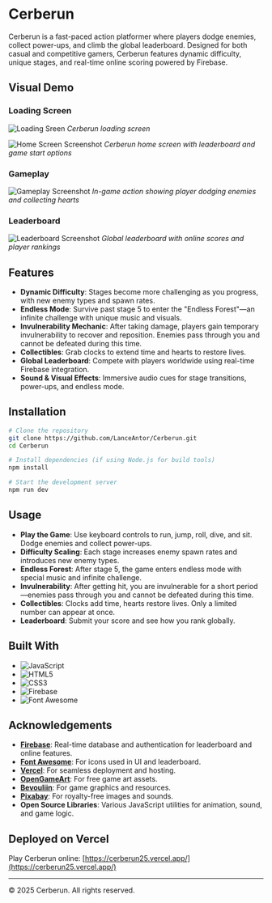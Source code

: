 # Cerberun

Cerberun is a fast-paced action platformer where players dodge enemies, collect power-ups, and climb the global leaderboard. Designed for both casual and competitive gamers, Cerberun features dynamic difficulty, unique stages, and real-time online scoring powered by Firebase.

## Visual Demo

### Loading Screen
![Loading Sreen](../Cerberun/Cerberun/src/assets/screenshot/loadiing_screen.png)
*Cerberun loading screen*

![Home Screen Screenshot](../Cerberun/Cerberun/src/assets/screenshot/menu.png)
*Cerberun home screen with leaderboard and game start options*

### Gameplay
![Gameplay Screenshot](../Cerberun/Cerberun/src/assets/screenshot/gameplay.png)
*In-game action showing player dodging enemies and collecting hearts*

### Leaderboard
![Leaderboard Screenshot](../Cerberun/Cerberun/src/assets/screenshot/leaderboard.png)
*Global leaderboard with online scores and player rankings*

## Features

- **Dynamic Difficulty**: Stages become more challenging as you progress, with new enemy types and spawn rates.
- **Endless Mode**: Survive past stage 5 to enter the "Endless Forest"—an infinite challenge with unique music and visuals.
- **Invulnerability Mechanic**: After taking damage, players gain temporary invulnerability to recover and reposition. Enemies pass through you and cannot be defeated during this time.
- **Collectibles**: Grab clocks to extend time and hearts to restore lives.
- **Global Leaderboard**: Compete with players worldwide using real-time Firebase integration.
- **Sound & Visual Effects**: Immersive audio cues for stage transitions, power-ups, and endless mode.

## Installation

```bash
# Clone the repository
git clone https://github.com/LanceAntor/Cerberun.git
cd Cerberun

# Install dependencies (if using Node.js for build tools)
npm install

# Start the development server
npm run dev

```
## Usage

- **Play the Game**: Use keyboard controls to run, jump, roll, dive, and sit. Dodge enemies and collect power-ups.
- **Difficulty Scaling**: Each stage increases enemy spawn rates and introduces new enemy types.
- **Endless Forest**: After stage 5, the game enters endless mode with special music and infinite challenge.
- **Invulnerability**: After getting hit, you are invulnerable for a short period—enemies pass through you and cannot be defeated during this time.
- **Collectibles**: Clocks add time, hearts restore lives. Only a limited number can appear at once.
- **Leaderboard**: Submit your score and see how you rank globally.

## Built With

- ![JavaScript](https://img.shields.io/badge/JavaScript-F7DF1E?style=for-the-badge&logo=javascript&logoColor=black)
- ![HTML5](https://img.shields.io/badge/HTML5-E34F26?style=for-the-badge&logo=html5&logoColor=white)
- ![CSS3](https://img.shields.io/badge/CSS3-1572B6?style=for-the-badge&logo=css3&logoColor=white)
- ![Firebase](https://img.shields.io/badge/Firebase-FFCA28?style=for-the-badge&logo=firebase&logoColor=black)
- ![Font Awesome](https://img.shields.io/badge/Font%20Awesome-528DD7?style=for-the-badge&logo=fontawesome&logoColor=white)

## Acknowledgements

- **[Firebase](https://firebase.google.com/)**: Real-time database and authentication for leaderboard and online features.
- **[Font Awesome](https://fontawesome.com/)**: For icons used in UI and leaderboard.
- **[Vercel](https://vercel.com/)**: For seamless deployment and hosting.
- **[OpenGameArt](https://opengameart.org/)**: For free game art assets.
- **[Bevouliin](https://bevouliin.com/)**: For game graphics and resources.
- **[Pixabay](https://pixabay.com/)**: For royalty-free images and sounds.
- **Open Source Libraries**: Various JavaScript utilities for animation, sound, and game logic.

## Deployed on Vercel

Play Cerberun online: [https://cerberun25.vercel.app/](https://cerberun25.vercel.app/)

---

&copy; 2025 Cerberun. All rights reserved.
